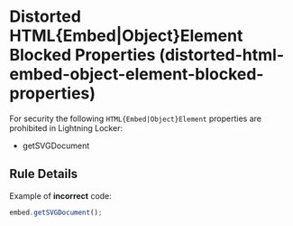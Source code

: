# Distorted HTML{Embed|Object}Element Blocked Properties (distorted-html-embed-object-element-blocked-properties)

For security the following `HTML{Embed|Object}Element` properties are prohibited
in Lightning Locker:
-   getSVGDocument

## Rule Details

Example of **incorrect** code:

```js
embed.getSVGDocument();
```
